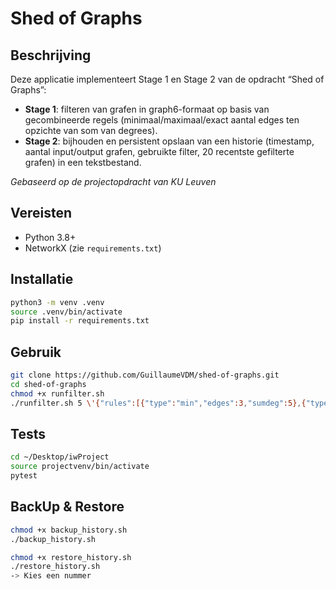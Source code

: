 <!-- README.md -->
# Shed of Graphs

## Beschrijving

Deze applicatie implementeert Stage 1 en Stage 2 van de opdracht “Shed of Graphs”:

- **Stage 1**: filteren van grafen in graph6-formaat op basis van gecombineerde regels (minimaal/maximaal/exact aantal edges ten opzichte van som van degrees).
- **Stage 2**: bijhouden en persistent opslaan van een historie (timestamp, aantal input/output grafen, gebruikte filter, 20 recentste gefilterte grafen) in een tekstbestand.

*Gebaseerd op de projectopdracht van KU Leuven*

## Vereisten

- Python 3.8+
- NetworkX (zie `requirements.txt`)

## Installatie

```bash
python3 -m venv .venv
source .venv/bin/activate
pip install -r requirements.txt
```
## Gebruik
```bash
git clone https://github.com/GuillaumeVDM/shed-of-graphs.git
cd shed-of-graphs
chmod +x runfilter.sh
./runfilter.sh 5 \'{"rules":[{"type":"min","edges":3,"sumdeg":5},{"type":"max","edges":5,"sumdeg":6}]}'
```

## Tests

```bash
cd ~/Desktop/iwProject
source projectvenv/bin/activate
pytest
```

## BackUp & Restore
```bash
chmod +x backup_history.sh
./backup_history.sh

chmod +x restore_history.sh
./restore_history.sh
-> Kies een nummer
```
